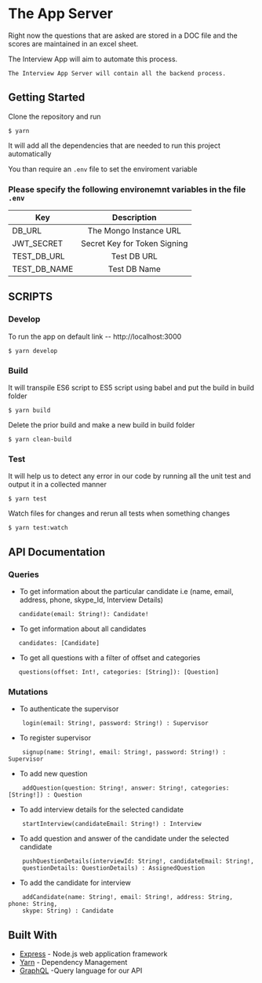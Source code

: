 # The App Server
Right now the questions that are asked are stored in a DOC file and the scores are maintained in an excel sheet. 

The Interview App will aim to automate this process.

```
The Interview App Server will contain all the backend process.
```

## Getting Started
Clone the repository and run 
```
$ yarn
```
It will add all the dependencies that are needed to run this project automatically 

You than require an `.env` file to set the enviroment variable
### Please specify the following environemnt variables in the file `.env`

| Key          | Description                                 |
| ------------ | :-----------------------------------------: |
| DB_URL       | The Mongo Instance URL                      |
| JWT_SECRET   | Secret Key for Token Signing                |
| TEST_DB_URL  | Test DB URL                                 |
| TEST_DB_NAME | Test DB Name                                |


## SCRIPTS
### Develop
To run the app on default link -- http://localhost:3000
```
$ yarn develop
```
### Build
It will transpile ES6 script to ES5 script using babel and put the build in build folder
```
$ yarn build
```
 Delete the prior build and make a new build in build folder
```
$ yarn clean-build
```
### Test
It will help us to detect any error in our code by running all the unit test and output it in a collected manner
```
$ yarn test
```
 Watch files for changes and rerun all tests when something changes
```
$ yarn test:watch
```
## API Documentation 
### Queries
* To get information about the particular candidate i.e (name, email, address, phone, skype_Id, Interview Details)
 ```
    candidate(email: String!): Candidate!
 ```
* To get information about all candidates
 ```
    candidates: [Candidate]
 ```
* To get all questions with a filter of offset and categories 
 ```
    questions(offset: Int!, categories: [String]): [Question]
 ```
### Mutations
* To authenticate the supervisor 
```
    login(email: String!, password: String!) : Supervisor
```
* To register supervisor 
```   
    signup(name: String!, email: String!, password: String!) : Supervisor
```
* To add new question
```   
    addQuestion(question: String!, answer: String!, categories: [String!]) : Question
```
* To add interview details for the selected candidate 
```   
    startInterview(candidateEmail: String!) : Interview
```
* To add question and answer of the candidate under the selected candidate
```   
    pushQuestionDetails(interviewId: String!, candidateEmail: String!,    
    questionDetails: QuestionDetails) : AssignedQuestion
```
* To add the candidate for interview
```   
    addCandidate(name: String!, email: String!, address: String, phone: String,    
    skype: String) : Candidate
```
## Built With

* [Express](https://expressjs.com/) - Node.js web application framework
* [Yarn](https://yarnpkg.com) - Dependency Management
* [GraphQL](https://http://graphql.org) -Query language for our API


